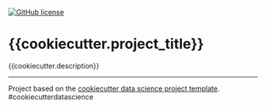 [![GitHub license](https://img.shields.io/github/license/{{cookiecutter.github_username}}/{{cookiecutter.repo_name}}.svg)](https://github.com/{{cookiecutter.github_username}}/{{cookiecutter.repo_name}}/blob/master/LICENSE)

# {{cookiecutter.project_title}}

{{cookiecutter.description}}

--------

Project based on the [cookiecutter data science project template](https://drivendata.github.io/cookiecutter-data-science). #cookiecutterdatascience
